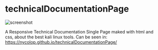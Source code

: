 # technicalDocumentationPage

![screenshot](./screenshot.png)

A Responsive Technical Documentation Single Page maked with html and css, about the best kali linux tools.
Can be seen in: https://nycolop.github.io/technicalDocumentationPage/
